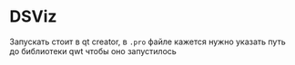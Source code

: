 # DSViz

Запускать стоит в qt creator, в ```.pro``` файле кажется нужно указать путь до библиотеки qwt чтобы оно запустилось
